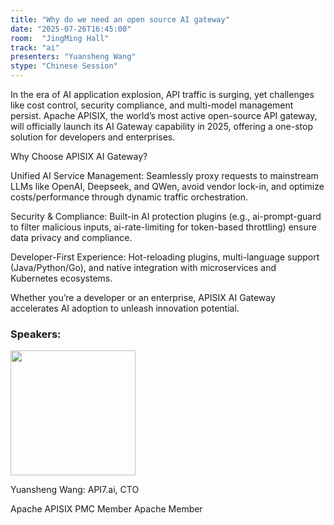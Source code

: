 ```yaml
---
title: "Why do we need an open source AI gateway"
date: "2025-07-26T16:45:00"
room:  "JingMing Hall"
track: "ai"
presenters: "Yuansheng Wang"
stype: "Chinese Session"
---
```


In the era of AI application explosion, API traffic is surging, yet challenges like cost control, security compliance, and multi-model management persist. Apache APISIX, the world’s most active open-source API gateway, will officially launch its AI Gateway capability in 2025, offering a one-stop solution for developers and enterprises.

Why Choose APISIX AI Gateway?

Unified AI Service Management: Seamlessly proxy requests to mainstream LLMs like OpenAI, Deepseek, and QWen, avoid vendor lock-in, and optimize costs/performance through dynamic traffic orchestration.

Security & Compliance: Built-in AI protection plugins (e.g., ai-prompt-guard to filter malicious inputs, ai-rate-limiting for token-based throttling) ensure data privacy and compliance.

Developer-First Experience: Hot-reloading plugins, multi-language support (Java/Python/Go), and native integration with microservices and Kubernetes ecosystems.

Whether you’re a developer or an enterprise, APISIX AI Gateway accelerates AI adoption to unleash innovation potential.

### Speakers:


<img src="https://sessionize.com/image/cca0-400o400o1-po6aGaNB3Xbg4VEqYZ24Tc.png" width="200" /><br/>

Yuansheng Wang: API7.ai, CTO

Apache APISIX PMC Member
Apache Member